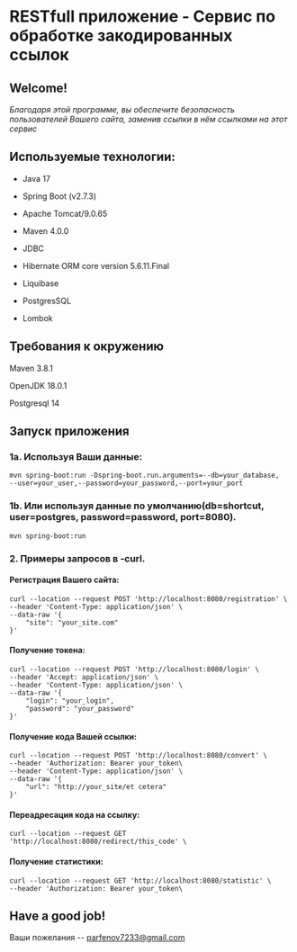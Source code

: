 # **RESTfull приложение - Сервис по обработке закодированных ссылок**

## Welcome!

_Благодаря этой программе, вы обеспечите безопасность пользователей Вашего сайта, заменив ссылки в нём ссылками 
на этот сервис_
       
## Используемые технологии:

* Java 17

* Spring Boot (v2.7.3)

* Apache Tomcat/9.0.65

* Maven 4.0.0

* JDBC

* Hibernate ORM core version 5.6.11.Final

* Liquibase 

* PostgresSQL

* Lombok

## Требования к окружению

Maven 3.8.1

OpenJDK 18.0.1

Postgresql 14 


## Запуск приложения

### 1a. Используя Ваши данные:

```
mvn spring-boot:run -Dspring-boot.run.arguments=--db=your_database,
--user=your_user,--password=your_password,--port=your_port
```

### 1b. Или используя данные по умолчанию(db=shortcut, user=postgres, password=password, port=8080).

```
mvn spring-boot:run
```

### 2. Примеры запросов в -curl.
 #### Регистрация Вашего сайта:
```
curl --location --request POST 'http://localhost:8080/registration' \
--header 'Content-Type: application/json' \
--data-raw '{
    "site": "your_site.com"
}'
```
#### Получение токена:
```
curl --location --request POST 'http://localhost:8080/login' \
--header 'Accept: application/json' \
--header 'Content-Type: application/json' \
--data-raw '{
    "login": "your_login",
    "password": "your_password"
}'
```
#### Получение кода Вашей ссылки:
```
curl --location --request POST 'http://localhost:8080/convert' \
--header 'Authorization: Bearer your_token\
--header 'Content-Type: application/json' \
--data-raw '{
    "url": "http://your_site/et cetera"
}'
```
#### Переадресация кода на ссылку:
```
curl --location --request GET 'http://localhost:8080/redirect/this_code' \
```
#### Получение статистики:
```
curl --location --request GET 'http://localhost:8080/statistic' \
--header 'Authorization: Bearer your_token\
```
## Have a good job!

Ваши пожелания -- parfenov7233@gmail.com